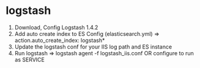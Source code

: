 # logstash
1. Download, Config Logstash 1.4.2
2. Add auto create index to ES Config (elasticsearch.yml) => 
          action.auto_create_index: logstash*
3. Update the logstash conf for your IIS log path and ES instance
4. Run logstash => logstash agent -f logstash_iis.conf OR configure to run as SERVICE

